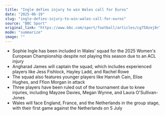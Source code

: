 ```yaml
---
title: "Ingle defies injury to win Wales call for Euros"
date: "2025-06-19"
slug: "ingle-defies-injury-to-win-wales-call-for-euros"
source: "BBC Sport"
original_link: "https://www.bbc.com/sport/football/articles/cg758zej8r7o"
mode: "summarize"
image: ""
---
```


- Sophie Ingle has been included in Wales' squad for the 2025 Women's European Championship despite not playing this season due to an ACL injury
- Angharad James will captain the squad, which includes experienced players like Jess Fishlock, Hayley Ladd, and Rachel Rowe
- The squad also features younger players like Hannah Cain, Elise Hughes, and Ffion Morgan in attack
- Three players have been ruled out of the tournament due to knee injuries, including Mayzee Davies, Megan Wynne, and Laura O'Sullivan-Jones
- Wales will face England, France, and the Netherlands in the group stage, with their first game against the Netherlands on 5 July